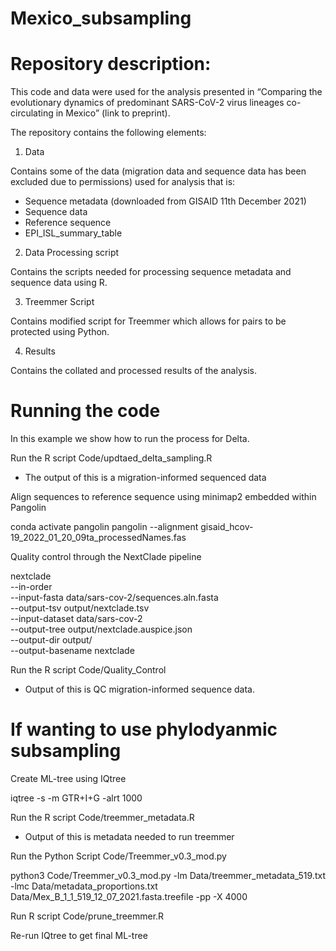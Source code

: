 # Mexico_subsampling



# Repository description:
This code and data were used for the analysis presented in “Comparing the evolutionary dynamics of predominant SARS-CoV-2 virus lineages co-circulating in Mexico” (link to preprint).

The repository contains the following elements:

1. Data

Contains some of the data (migration data and sequence data has been excluded due to permissions) used for analysis that is:

* Sequence metadata (downloaded from GISAID 11th December 2021)
* Sequence data
* Reference sequence 
* EPI_ISL_summary_table

2. Data Processing script

Contains the scripts needed for processing sequence metadata and sequence data using R. 

3. Treemmer Script 

Contains modified script for Treemmer which allows for pairs to be protected using Python.

4. Results

Contains the collated and processed results of the analysis.

# Running the code

In this example we show how to run the process for Delta.

Run the R script Code/updtaed_delta_sampling.R 

* The output of this is a migration-informed sequenced data

Align sequences to reference sequence using minimap2 embedded within Pangolin

conda activate pangolin
pangolin --alignment gisaid_hcov-19_2022_01_20_09ta_processedNames.fas

Quality control through the NextClade pipeline

nextclade \
--in-order \
--input-fasta data/sars-cov-2/sequences.aln.fasta \
--output-tsv output/nextclade.tsv \
--input-dataset data/sars-cov-2 \
--output-tree output/nextclade.auspice.json \
--output-dir output/ \
--output-basename nextclade

Run the R script Code/Quality_Control 

* Output of this is QC migration-informed sequence data.

# If wanting to use phylodyanmic subsampling

Create ML-tree using IQtree

iqtree -s -m GTR+I+G -alrt 1000

Run the R script Code/treemmer_metadata.R

* Output of this is metadata needed to run treemmer

Run the Python Script Code/Treemmer_v0.3_mod.py

python3 Code/Treemmer_v0.3_mod.py  -lm Data/treemmer_metadata_519.txt -lmc Data/metadata_proportions.txt  Data/Mex_B_1_1_519_12_07_2021.fasta.treefile -pp -X 4000

Run R script Code/prune_treemmer.R

Re-run IQtree to get final ML-tree
